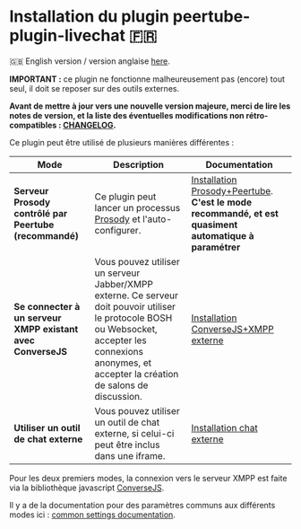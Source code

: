 # Installation du plugin peertube-plugin-livechat 🇫🇷

🇬🇧 English version / version anglaise [here](./installation.md).

**IMPORTANT :** ce plugin ne fonctionne malheureusement pas (encore) tout seul, il doit se reposer sur des outils externes.

**Avant de mettre à jour vers une nouvelle version majeure, merci de lire les notes de version, et la liste des éventuelles modifications non rétro-compatibles : [CHANGELOG](../CHANGELOG.md).**

Ce plugin peut être utilisé de plusieurs manières différentes :

| Mode | Description | Documentation
---|---|---
**Serveur Prosody contrôlé par Peertube (recommandé)** | Ce plugin peut lancer un processus [Prosody](https://prosody.im) et l'auto-configurer. | [Installation Prosody+Peertube](./prosody.md). **C'est le mode recommandé, et est quasiment automatique à paramétrer**
**Se connecter à un serveur XMPP existant avec ConverseJS** | Vous pouvez utiliser un serveur Jabber/XMPP externe. Ce serveur doit pouvoir utiliser le protocole BOSH ou Websocket, accepter les connexions anonymes, et accepter la création de salons de discussion. |[Installation ConverseJS+XMPP externe](./conversejs.md)
**Utiliser un outil de chat externe** | Vous pouvez utiliser un outil de chat externe, si celui-ci peut être inclus dans une iframe. | [Installation chat externe](./external.md)

Pour les deux premiers modes, la connexion vers le serveur XMPP est faite via la bibliothèque javascript [ConverseJS](https://conversejs.org/).

Il y a de la documentation pour des paramètres communs aux différents modes ici : [common settings documentation](./common.md).
